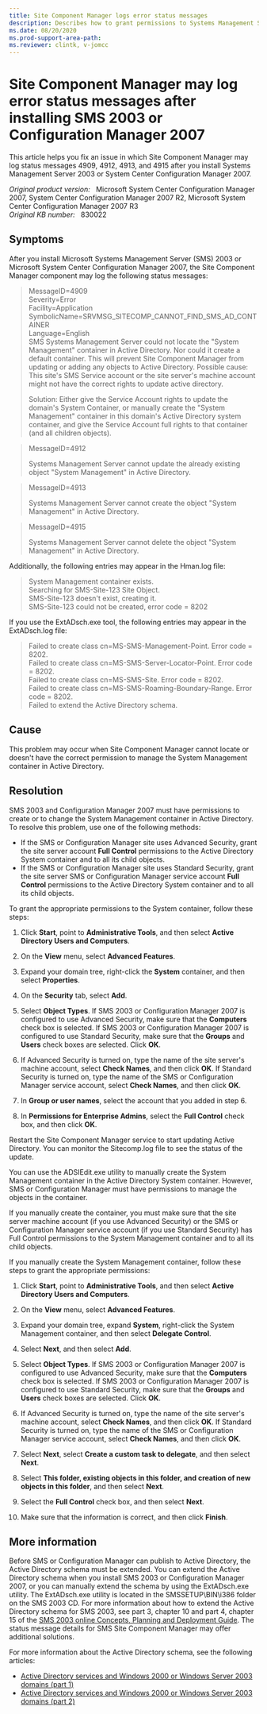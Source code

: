 ```yaml
---
title: Site Component Manager logs error status messages
description: Describes how to grant permissions to Systems Management Server 2003 or Configuration Manager 2007 to create or change the System Management container in Active Directory.
ms.date: 08/20/2020
ms.prod-support-area-path:
ms.reviewer: clintk, v-jomcc
---
```

# Site Component Manager may log error status messages after installing SMS 2003 or Configuration Manager 2007

This article helps you fix an issue in which Site Component Manager may log status messages 4909, 4912, 4913, and 4915 after you install Systems Management Server 2003 or System Center Configuration Manager 2007.

_Original product version:_ &nbsp; Microsoft System Center Configuration Manager 2007, System Center Configuration Manager 2007 R2, Microsoft System Center Configuration Manager 2007 R3  
_Original KB number:_ &nbsp; 830022

## Symptoms

After you install Microsoft Systems Management Server (SMS) 2003 or Microsoft System Center Configuration Manager 2007, the Site Component Manager component may log the following status messages:

> MessageID=4909  
> Severity=Error  
> Facility=Application  
> SymbolicName=SRVMSG_SITECOMP_CANNOT_FIND_SMS_AD_CONTAINER  
> Language=English  
> SMS Systems Management Server could not locate the "System Management" container in Active Directory. Nor could it create a default container. This will prevent Site Component Manager from updating or adding any objects to Active Directory. Possible cause: This site's SMS Service account or the site server's machine account might not have the correct rights to update active directory.
>
> Solution: Either give the Service Account rights to update the domain's System Container, or manually create the "System Management" container in this domain's Active Directory system container, and give the Service Account full rights to that container (and all children objects).

> MessageID=4912
>
> Systems Management Server cannot update the already existing object "System Management" in Active Directory.

> MessageID=4913
>
> Systems Management Server cannot create the object "System Management" in Active Directory.

> MessageID=4915
>
> Systems Management Server cannot delete the object "System Management" in Active Directory.

Additionally, the following entries may appear in the Hman.log file:

> System Management container exists.  
> Searching for SMS-Site-123 Site Object.  
> SMS-Site-123 doesn't exist, creating it.  
> SMS-Site-123 could not be created, error code = 8202

If you use the ExtADsch.exe tool, the following entries may appear in the ExtADsch.log file:

> Failed to create class cn=MS-SMS-Management-Point. Error code = 8202.  
> Failed to create class cn=MS-SMS-Server-Locator-Point. Error code = 8202.  
> Failed to create class cn=MS-SMS-Site. Error code = 8202.  
> Failed to create class cn=MS-SMS-Roaming-Boundary-Range. Error code = 8202.  
> Failed to extend the Active Directory schema.

## Cause

This problem may occur when Site Component Manager cannot locate or doesn't have the correct permission to manage the System Management container in Active Directory.

## Resolution

SMS 2003 and Configuration Manager 2007 must have permissions to create or to change the System Management container in Active Directory. To resolve this problem, use one of the following methods:

- If the SMS or Configuration Manager site uses Advanced Security, grant the site server account **Full Control** permissions to the Active Directory System container and to all its child objects.
- If the SMS or Configuration Manager site uses Standard Security, grant the site server SMS or Configuration Manager service account **Full Control** permissions to the Active Directory System container and to all its child objects.

To grant the appropriate permissions to the System container, follow these steps:

1. Click **Start**, point to **Administrative Tools**, and then select **Active Directory Users and Computers**.
2. On the **View** menu, select **Advanced Features**.
3. Expand your domain tree, right-click the **System** container, and then select **Properties**.
4. On the **Security** tab, select **Add**.

5. Select **Object Types**. If SMS 2003 or Configuration Manager 2007 is configured to use Advanced Security, make sure that the **Computers** check box is selected. If SMS 2003 or Configuration Manager 2007 is configured to use Standard Security, make sure that the **Groups** and **Users** check boxes are selected. Click **OK**.

6. If Advanced Security is turned on, type the name of the site server's machine account, select **Check Names**, and then click **OK**. If Standard Security is turned on, type the name of the SMS or Configuration Manager service account, select **Check Names**, and then click **OK**.

7. In **Group or user names**, select the account that you added in step 6.

8. In **Permissions for Enterprise Admins**, select the **Full Control** check box, and then click **OK**.

Restart the Site Component Manager service to start updating Active Directory. You can monitor the Sitecomp.log file to see the status of the update.

You can use the ADSIEdit.exe utility to manually create the System Management container in the Active Directory System container. However, SMS or Configuration Manager must have permissions to manage the objects in the container.

If you manually create the container, you must make sure that the site server machine account (if you use Advanced Security) or the SMS or Configuration Manager service account (if you use Standard Security) has Full Control permissions to the System Management container and to all its child objects.

If you manually create the System Management container, follow these steps to grant the appropriate permissions:

1. Click **Start**, point to **Administrative Tools**, and then select **Active Directory Users and Computers**.
2. On the **View** menu, select **Advanced Features**.
3. Expand your domain tree, expand **System**, right-click the System Management container, and then select **Delegate Control**.
4. Select **Next**, and then select **Add**.

5. Select **Object Types**. If SMS 2003 or Configuration Manager 2007 is configured to use Advanced Security, make sure that the **Computers** check box is selected. If SMS 2003 or Configuration Manager 2007 is configured to use Standard Security, make sure that the **Groups** and **Users** check boxes are selected. Click **OK**.

6. If Advanced Security is turned on, type the name of the site server's machine account, select **Check Names**, and then click **OK**. If Standard Security is turned on, type the name of the SMS or Configuration Manager service account, select **Check Names**, and then click **OK**.

7. Select **Next**, select **Create a custom task to delegate**, and then select **Next**.

8. Select **This folder, existing objects in this folder, and creation of new objects in this folder**, and then select **Next**.
9. Select the **Full Control** check box, and then select **Next**.
10. Make sure that the information is correct, and then click **Finish**.

## More information

Before SMS or Configuration Manager can publish to Active Directory, the Active Directory schema must be extended. You can extend the Active Directory schema when you install SMS 2003 or Configuration Manager 2007, or you can manually extend the schema by using the ExtADsch.exe utility. The ExtADsch.exe utility is located in the SMSSETUP\BIN\i386 folder on the SMS 2003 CD. For more information about how to extend the Active Directory schema for SMS 2003, see part 3, chapter 10 and part 4, chapter 15 of the [SMS 2003 online Concepts, Planning and Deployment Guide](/previous-versions/system-center/configuration-manager-2003/cc179958(v=technet.10)). The status message details for SMS Site Component Manager may offer additional solutions.

For more information about the Active Directory schema, see the following articles:

- [Active Directory services and Windows 2000 or Windows Server 2003 domains (part 1)](https://support.microsoft.com/help/310996)
- [Active Directory services and Windows 2000 or Windows Server 2003 domains (part 2)](https://support.microsoft.com/help/310997)
